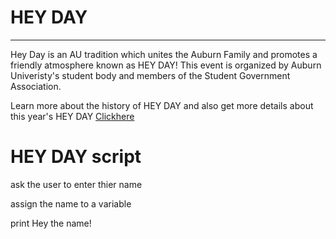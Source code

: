 # HEY DAY
---------
 Hey Day is an AU tradition which unites the Auburn Family and promotes a friendly atmosphere known as HEY DAY! This event is organized by Auburn Univeristy's student body and members of the Student Government Association. 
 
 Learn more about the history of HEY DAY and also get more details about this year's HEY DAY [Clickhere](http://sga.auburn.edu/hey-day/)
 
 # HEY DAY script 
   ask the user to enter thier name 
   
   assign the name to a variable 
   
   print Hey the name! 
   
   
   
   
